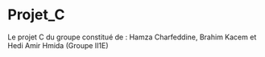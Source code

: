 # Projet_C
Le projet C du groupe constitué de : Hamza Charfeddine, Brahim Kacem et Hedi Amir Hmida (Groupe II1E) 

